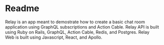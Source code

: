 # Readme 

Relay is an app meant to demostrate how to create a basic chat room application using GraphQL subscriptions and Action Cable. Relay API is built using Ruby on Rails, GraphQL, Action Cable, Redis, and Postgres. Relay Web is built using Javascript, React, and Apollo.
